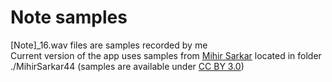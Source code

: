 # Note samples
[Note]_16.wav files are samples recorded by me  
Current version of the app uses samples from [Mihir Sarkar](https://archive.org/details/MihirSarkar) located in folder ./MihirSarkar44 (samples are available under [CC BY 3.0](https://creativecommons.org/licenses/by/3.0/))